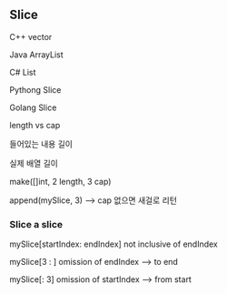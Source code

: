 ## Slice

C++ vector

Java ArrayList

C# List

Pythong Slice

Golang Slice

length vs cap

들어있는 내용 길이 

실제 배열 길이

make([]int, 2 length, 3 cap)

append(mySlice, 3) --> cap 없으면 새걸로 리턴



### Slice a slice

mySlice[startIndex: endIndex] not inclusive of endIndex

mySlice[3 : ] omission of endIndex --> to end

mySlice[: 3] omission of startIndex --> from start



